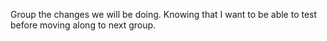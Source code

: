 Group the changes we will be doing. Knowing that I want to be able to test before moving along to next group. 